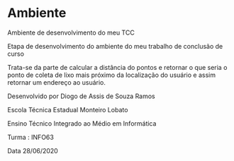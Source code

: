 # Ambiente
Ambiente de desenvolvimento do meu TCC

Etapa de desenvolvimento do ambiente do meu trabalho de conclusão de curso

Trata-se da parte de calcular a distância do pontos e retornar o que seria o ponto de coleta de lixo mais próximo da localização do usuário e assim retornar um endereço ao usuário.

Desenvolvido por Diogo de Assis de Souza Ramos

Escola Técnica Estadual Monteiro Lobato

Ensino Técnico Integrado ao Médio em Informática 

Turma : INFO63

Data 28/06/2020
